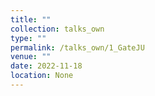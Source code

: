 ```yaml
---
title: ""
collection: talks_own
type: ""
permalink: /talks_own/1_GateJU
venue: ""
date: 2022-11-18
location: None
---
```

